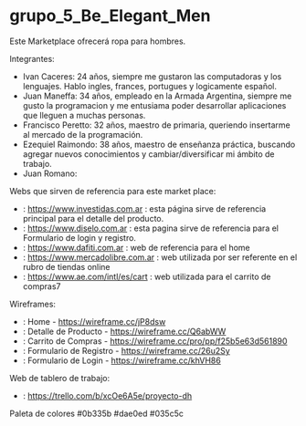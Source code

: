 # grupo_5_Be_Elegant_Men


Este Marketplace ofrecerá ropa para hombres.

Integrantes:

* Ivan Caceres: 24 años, siempre me gustaron las computadoras y los lenguajes. Hablo ingles, frances, portugues y logicamente español. 
* Juan Maneffa: 34 años, empleado en la Armada Argentina, siempre me gusto la programacion y me entusiama poder desarrollar aplicaciones que lleguen a muchas personas.
* Francisco Peretto: 32 años, maestro de primaria, queriendo insertarme al mercado de la programación.
* Ezequiel Raimondo: 38 años, maestro de enseñanza práctica, buscando agregar nuevos conocimientos y cambiar/diversificar mi ámbito de trabajo.
* Juan Romano:

Webs que sirven de referencia para este market place:
* : https://www.investidas.com.ar : esta página sirve de referencia principal para el detalle del producto.
* : https://www.diselo.com.ar : esta pagina sirve de referencia para el Formulario de login y registro.
* : https://www.dafiti.com.ar : web de referencia para el home
* : https://www.mercadolibre.com.ar : web utilizada por ser referente en el rubro de tiendas online
* : https://www.ae.com/intl/es/cart : web utilizada para el carrito de compras7

Wireframes:
* : Home - https://wireframe.cc/jP8dsw
* : Detalle de Producto - https://wireframe.cc/Q6abWW
* : Carrito de Compras - https://wireframe.cc/pro/pp/f25b5e63d561890 
* : Formulario de Registro - https://wireframe.cc/26u2Sy
* : Formulario de Login - https://wireframe.cc/khVH86

Web de tablero de trabajo:
* : https://trello.com/b/xcOe6A5e/proyecto-dh

Paleta de colores
#0b335b
#dae0ed
#035c5c
